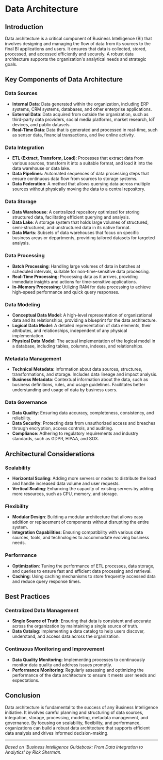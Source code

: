 
# Data Architecture

## Introduction

Data architecture is a critical component of Business Intelligence (BI) that involves designing and managing the flow of data from its sources to the final BI applications and users. It ensures that data is collected, stored, processed, and accessed efficiently and securely. A robust data architecture supports the organization's analytical needs and strategic goals.

## Key Components of Data Architecture

### Data Sources
- **Internal Data**: Data generated within the organization, including ERP systems, CRM systems, databases, and other enterprise applications.
- **External Data**: Data acquired from outside the organization, such as third-party data providers, social media platforms, market research, IoT devices, and public datasets.
- **Real-Time Data**: Data that is generated and processed in real-time, such as sensor data, financial transactions, and live online activity.

### Data Integration
- **ETL (Extract, Transform, Load)**: Processes that extract data from various sources, transform it into a suitable format, and load it into the data warehouse or data lake.
- **Data Pipelines**: Automated sequences of data processing steps that ensure continuous data flow from sources to storage systems.
- **Data Federation**: A method that allows querying data across multiple sources without physically moving the data to a central repository.

### Data Storage
- **Data Warehouse**: A centralized repository optimized for storing structured data, facilitating efficient querying and analysis.
- **Data Lake**: A storage system that holds large volumes of structured, semi-structured, and unstructured data in its native format.
- **Data Marts**: Subsets of data warehouses that focus on specific business areas or departments, providing tailored datasets for targeted analysis.

### Data Processing
- **Batch Processing**: Handling large volumes of data in batches at scheduled intervals, suitable for non-time-sensitive data processing.
- **Real-Time Processing**: Processing data as it arrives, providing immediate insights and actions for time-sensitive applications.
- **In-Memory Processing**: Utilizing RAM for data processing to achieve high-speed performance and quick query responses.

### Data Modeling
- **Conceptual Data Model**: A high-level representation of organizational data and its relationships, providing a blueprint for the data architecture.
- **Logical Data Model**: A detailed representation of data elements, their attributes, and relationships, independent of any physical implementation.
- **Physical Data Model**: The actual implementation of the logical model in a database, including tables, columns, indexes, and relationships.

### Metadata Management
- **Technical Metadata**: Information about data sources, structures, transformations, and storage. Includes data lineage and impact analysis.
- **Business Metadata**: Contextual information about the data, such as business definitions, rules, and usage guidelines. Facilitates better understanding and usage of data by business users.

### Data Governance
- **Data Quality**: Ensuring data accuracy, completeness, consistency, and reliability.
- **Data Security**: Protecting data from unauthorized access and breaches through encryption, access controls, and auditing.
- **Compliance**: Adhering to regulatory requirements and industry standards, such as GDPR, HIPAA, and SOX.

## Architectural Considerations

### Scalability
- **Horizontal Scaling**: Adding more servers or nodes to distribute the load and handle increased data volume and user requests.
- **Vertical Scaling**: Enhancing the capacity of existing servers by adding more resources, such as CPU, memory, and storage.

### Flexibility
- **Modular Design**: Building a modular architecture that allows easy addition or replacement of components without disrupting the entire system.
- **Integration Capabilities**: Ensuring compatibility with various data sources, tools, and technologies to accommodate evolving business needs.

### Performance
- **Optimization**: Tuning the performance of ETL processes, data storage, and queries to ensure fast and efficient data processing and retrieval.
- **Caching**: Using caching mechanisms to store frequently accessed data and reduce query response times.

## Best Practices

### Centralized Data Management
- **Single Source of Truth**: Ensuring that data is consistent and accurate across the organization by maintaining a single source of truth.
- **Data Catalog**: Implementing a data catalog to help users discover, understand, and access data across the organization.

### Continuous Monitoring and Improvement
- **Data Quality Monitoring**: Implementing processes to continuously monitor data quality and address issues promptly.
- **Performance Monitoring**: Regularly assessing and optimizing the performance of the data architecture to ensure it meets user needs and expectations.

## Conclusion

Data architecture is fundamental to the success of any Business Intelligence initiative. It involves careful planning and structuring of data sources, integration, storage, processing, modeling, metadata management, and governance. By focusing on scalability, flexibility, and performance, organizations can build a robust data architecture that supports efficient data analysis and drives informed decision-making.

---

*Based on 'Business Intelligence Guidebook: From Data Integration to Analytics' by Rick Sherman.*
